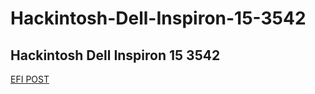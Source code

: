 # Hackintosh-Dell-Inspiron-15-3542
## Hackintosh Dell Inspiron 15 3542

[EFI POST](https://suaurl.com/b670cc)
